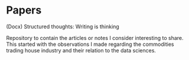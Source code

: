 # Papers
(Docx) Structured thoughts: Writing is thinking

Repository to contain the articles or notes I consider interesting to share. This started with the observations I made regarding the commodities trading house industry and their relation to the data sciences.
